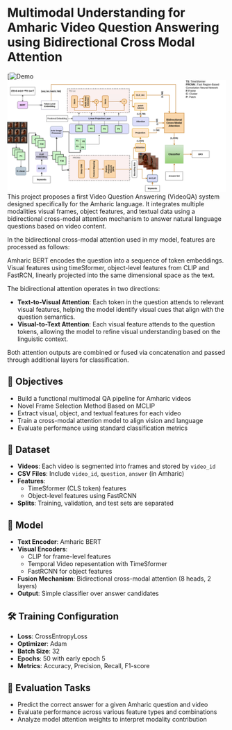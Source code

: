 # Multimodal Understanding for Amharic Video Question Answering using Bidirectional Cross Modal Attention
[![Demo ](https://github.com/helinatefera/VQAGen-Demo)
![Model Architecture](img/arch.png)
This project proposes a first Video Question Answering (VideoQA) system designed specifically for the Amharic language. It integrates multiple modalities visual frames, object features, and textual data using a bidirectional cross-modal attention mechanism to answer natural language questions based on video content. 

In the bidirectional cross-modal attention used in my model, features are processed as follows:

Amharic BERT encodes the question into a sequence of token embeddings. Visual features using timeSformer, object-level features from CLIP and FastRCN, linearly projected into the same dimensional space as the text.

The bidirectional attention operates in two directions:

* **Text-to-Visual Attention**: Each token in the question attends to relevant visual features, helping the model identify visual cues that align with the question semantics.
* **Visual-to-Text Attention**: Each visual feature attends to the question tokens, allowing the model to refine visual understanding based on the linguistic context.

Both attention outputs are combined or fused via concatenation and passed through additional layers for classification.

## 🎯 Objectives

- Build a functional multimodal QA pipeline for Amharic videos
- Novel Frame Selection Method Based on MCLIP
- Extract visual, object, and textual features for each video
- Train a cross-modal attention model to align vision and language
- Evaluate performance using standard classification metrics

## 📁 Dataset

- **Videos**: Each video is segmented into frames and stored by `video_id`
- **CSV Files**: Include `video_id`, `question`, `answer` (in Amharic)
- **Features**:
  - TimeSformer (CLS token) features
  - Object-level features using FastRCNN
- **Splits**: Training, validation, and test sets are separated

## 🧠 Model

- **Text Encoder**: Amharic BERT
- **Visual Encoders**:
  - CLIP for frame-level features
  - Temporal Video repesentation with TimeSformer
  - FastRCNN for object features
- **Fusion Mechanism**: Bidirectional cross-modal attention (8 heads, 2 layers)
- **Output**: Simple classifier over answer candidates

## 🛠 Training Configuration

- **Loss**: CrossEntropyLoss
- **Optimizer**: Adam
- **Batch Size**: 32
- **Epochs**: 50 with early epoch 5
- **Metrics**: Accuracy, Precision, Recall, F1-score

## 🧪 Evaluation Tasks

- Predict the correct answer for a given Amharic question and video
- Evaluate performance across various feature types and combinations
- Analyze model attention weights to interpret modality contribution




